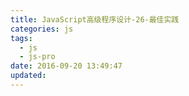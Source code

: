 ```yaml
---
title: JavaScript高级程序设计-26-最佳实践
categories: js
tags:
  - js
  - js-pro
date: 2016-09-20 13:49:47
updated:
---
```



